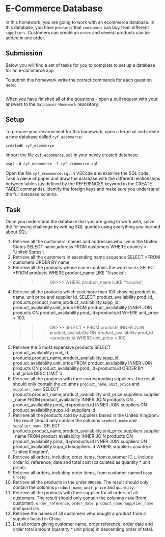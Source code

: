# E-Commerce Database

In this homework, you are going to work with an ecommerce database. In this database, you have `products` that `consumers` can buy from different `suppliers`. Customers can create an `order` and several products can be added in one order.

## Submission

Below you will find a set of tasks for you to complete to set up a database for an e-commerce app.

To submit this homework write the correct commands for each question here:

```sql


```

When you have finished all of the questions - open a pull request with your answers to the `Databases-Homework` repository.

## Setup

To prepare your environment for this homework, open a terminal and create a new database called `cyf_ecommerce`:

```sql
createdb cyf_ecommerce
```

Import the file [`cyf_ecommerce.sql`](./cyf_ecommerce.sql) in your newly created database:

```sql
psql -d cyf_ecommerce -f cyf_ecommerce.sql
```

Open the file `cyf_ecommerce.sql` in VSCode and examine the SQL code. Take a piece of paper and draw the database with the different relationships between tables (as defined by the REFERENCES keyword in the CREATE TABLE commands). Identify the foreign keys and make sure you understand the full database schema.

## Task

Once you understand the database that you are going to work with, solve the following challenge by writing SQL queries using everything you learned about SQL:

1. Retrieve all the customers' names and addresses who live in the United States
   SELECT name,address FROM customers
   WHERE country = 'United States';
2. Retrieve all the customers in ascending name sequence
   SELECT \*FROM customers
   ORDER BY name;
3. Retrieve all the products whose name contains the word `socks`
   SELECT \*FROM products
   WHERE product_name LIKE '%socks';
   > > > OR>>> WHERE product_name ILIKE '%socks';
4. Retrieve all the products which cost more than 100 showing product id, name, unit price and supplier id.
   SELECT product_availability.prod_id, products.product_name,product_availability.supp_id, product_availability.unit_price
   FROM product_availability
   INNER JOIN products ON product_availability.prod_id=products.id
   WHERE unit_price > 100;
   > > > OR>>>
   > > > SELECT \* FROM products
   > > > INNER JOIN product_availability ON product_availability.prod_id =products.id
   > > > WHERE unit_price > 100;
5. Retrieve the 5 most expensive products
   SELECT product_availability.prod_id, products.product_name,product_availability.supp_id, product_availability.unit_price
   FROM product_availability
   INNER JOIN products ON product_availability.prod_id=products.id
   ORDER BY unit_price DESC
   LIMIT 5
6. Retrieve all the products with their corresponding suppliers. The result should only contain the columns `product_name`, `unit_price` and `supplier_name`
   SELECT products.product_name,product_availability.unit_price,suppliers.supplier_name
   FROM product_availability
   INNER JOIN products ON product_availability.prod_id=products.id
   INNER JOIN suppliers ON product_availability.supp_id=suppliers.id
7. Retrieve all the products sold by suppliers based in the United Kingdom. The result should only contain the columns `product_name` and `supplier_name`.
   SELECT products.product_name,product_availability.unit_price,suppliers.supplier_name
   FROM product_availability
   INNER JOIN products ON product_availability.prod_id=products.id
   INNER JOIN suppliers ON product_availability.supp_id=suppliers.id
   WHERE suppliers.country= 'United Kingdom';
8. Retrieve all orders, including order items, from customer ID `1`. Include order id, reference, date and total cost (calculated as quantity \* unit price).
9. Retrieve all orders, including order items, from customer named `Hope Crosby`
10. Retrieve all the products in the order `ORD006`. The result should only contain the columns `product_name`, `unit_price` and `quantity`.
11. Retrieve all the products with their supplier for all orders of all customers. The result should only contain the columns `name` (from customer), `order_reference`, `order_date`, `product_name`, `supplier_name` and `quantity`.
12. Retrieve the names of all customers who bought a product from a supplier based in China.
13. List all orders giving customer name, order reference, order date and order total amount (quantity \* unit price) in descending order of total.
